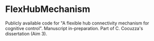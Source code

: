 # FlexHubMechanism
Publicly available code for "A flexible hub connectivity mechanism for cognitive control". Manuscript in-preparation. Part of C. Cocuzza's dissertation (Aim 3).
